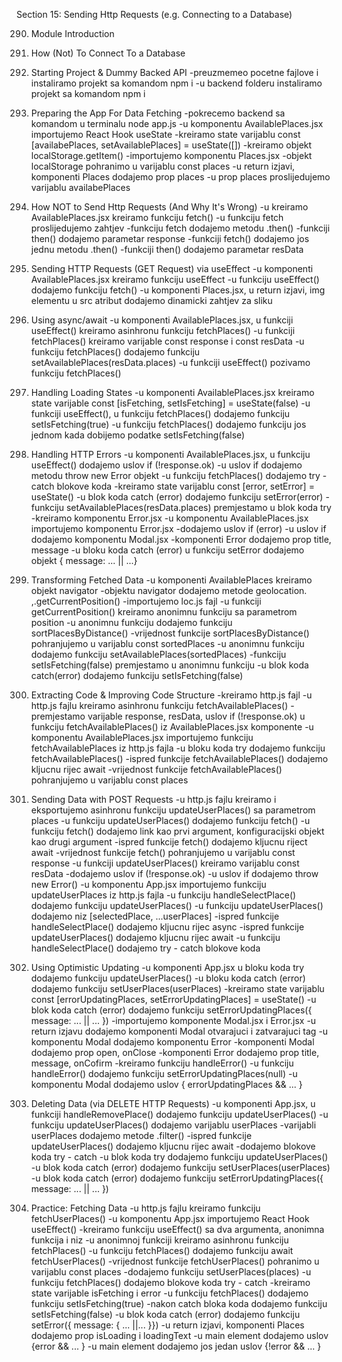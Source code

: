 Section 15: Sending Http Requests (e.g. Connecting to a Database)

290. Module Introduction

291. How (Not) To Connect To a Database

292. Starting Project & Dummy Backed API
-preuzmemeo pocetne fajlove i instaliramo projekt sa komandom npm i
-u backend folderu instaliramo projekt sa komandom npm i

293. Preparing the App For Data Fetching
-pokrecemo backend sa komandom u terminalu node app.js
-u komponentu AvailablePlaces.jsx importujemo React Hook useState
-kreiramo state varijablu const [availabePlaces, setAvailablePlaces] = useState([])
-kreiramo objekt localStorage.getItem()
-importujemo komponentu Places.jsx
-objekt localStorage pohranimo u varijablu const places
-u return izjavi, komponenti Places dodajemo prop places
-u prop places proslijedujemo varijablu availabePlaces

294. How NOT to Send Http Requests (And Why It's Wrong)
-u kreiramo AvailablePlaces.jsx kreiramo funkciju fetch()
-u funkciju fetch proslijedujemo zahtjev 
-funkciju fetch dodajemo metodu .then()
-funkciji then() dodajemo parametar response
-funkciji fetch() dodajemo jos jednu metodu .then()
-funkciji then() dodajemo parametar resData

295. Sending HTTP Requests (GET Request) via useEffect
-u komponenti AvailablePlaces.jsx kreiramo funkciju useEffect
-u funkciju useEffect() dodajemo funkciju fetch()
-u komponenti Places.jsx, u return izjavi, img elementu u src atribut dodajemo dinamicki zahtjev za sliku

296. Using async/await
-u komponenti AvailablePlaces.jsx, u funkciji useEffect() kreiramo asinhronu funkciju fetchPlaces()
-u funkciji fetchPlaces() kreiramo varijable const response i const resData
-u funkciju fetchPlaces() dodajemo funkciju setAvailablePlaces(resData.places)
-u funkciji useEffect() pozivamo funkciju fetchPlaces()

297. Handling Loading States
-u komponenti AvailablePlaces.jsx kreiramo state varijable const [isFetching, setIsFetching] = useState(false)
-u funkciji useEffect(), u funkciju fetchPlaces() dodajemo funkciju setIsFetching(true)
-u funkciju fetchPlaces() dodajemo funkciju jos jednom kada dobijemo podatke setIsFetching(false)

298. Handling HTTP Errors
-u komponenti AvailablePlaces.jsx, u funkciju useEffect() dodajemo uslov if (!response.ok)
-u uslov if dodajemo metodu throw new Error objekt
-u funkciju fetchPlaces() dodajemo try - catch blokove koda
-kreiramo state varijablu const [error, setError] = useState()
-u blok koda catch (error) dodajemo funkciju setError(error)
-funkciju setAvailablePlaces(resData.places) premjestamo u blok koda try
-kreiramo komponentu Error.jsx
-u komponentu AvailablePlaces.jsx importujemo komponentu Error.jsx
-dodajemo uslov if (error)
-u uslov if dodajemo komponentu Modal.jsx
-komponenti Error dodajemo prop title, message
-u bloku koda catch (error) u funkciju setError dodajemo objekt { message: ... || ...}

299. Transforming Fetched Data
-u komponenti AvailablePlaces kreiramo objekt navigator
-objektu navigator dodajemo metode geolocation. ,.getCurrentPosition()
-importujemo loc.js fajl
-u funkciji getCurrentPosition() kreiramo anonimnu funkciju sa parametrom position
-u anonimnu funkciju dodajemo funkciju sortPlacesByDistance()
-vrijednost funkcije sortPlacesByDistance() pohranjujemo u varijablu const sortedPlaces
-u anonimnu funkciju dodajemo funkciju setAvailablePlaces(sortedPlaces)
-funkciju setIsFetching(false) premjestamo u anonimnu funkciju
-u blok koda catch(error) dodajemo funkciju setIsFetching(false)

300. Extracting Code & Improving Code Structure
-kreiramo http.js fajl
-u http.js fajlu kreiramo asinhronu funkciju fetchAvailablePlaces()
-premjestamo varijable response, resData, uslov if (!response.ok) u funkciju fetchAvailablePlaces() iz AvailablePlaces.jsx komponente
-u komponentu AvailablePlaces.jsx importujemo funkciju fetchAvailablePlaces iz http.js fajla
-u bloku koda try dodajemo funkciju fetchAvailablePlaces()
-ispred funkcije fetchAvailablePlaces() dodajemo kljucnu rijec await
-vrijednost funkcije fetchAvailablePlaces() pohranjujemo u varijablu const places

301. Sending Data with POST Requests
-u http.js fajlu kreiramo i eksportujemo asinhronu funkciju updateUserPlaces() sa parametrom places
-u funkciju updateUserPlaces() dodajemo funkciju fetch()
-u funkciju fetch() dodajemo link kao prvi argument, konfiguracijski objekt kao drugi argument
-ispred funkcije fetch() dodajemo kljucnu riject await
-vrijednost funkcije fetch() pohranjujemo u varijablu const response
-u funkciji updateUserPlaces() kreiramo varijablu const resData
-dodajemo uslov if (!response.ok)
-u uslov if dodajemo throw new Error()
-u komponentu App.jsx importujemo funkciju updateUserPlaces iz http.js fajla
-u funkciju handleSelectPlace() dodajemo funkciju updateUserPlaces()
-u funkciju updateUserPlaces() dodajemo niz [selectedPlace, ...userPlaces]
-ispred funkcije handleSelectPlace() dodajemo kljucnu rijec async
-ispred funkcije updateUserPlaces() dodajemo kljucnu rijec await
-u funkciju handleSelectPlace() dodajemo try - catch blokove koda

302. Using Optimistic Updating
-u komponenti App.jsx u bloku koda try dodajemo funkciju updateUserPlaces()
-u bloku koda catch (error) dodajemo funkciju setUserPlaces(userPlaces)
-kreiramo state varijablu const [errorUpdatingPlaces, setErrorUpdatingPlaces] = useState()
-u blok koda catch (error) dodajemo funkciju setErrorUpdatingPlaces({ message: ... || ... })
-importujemo komponente Modal.jsx i Error.jsx
-u return izjavu dodajemo komponenti Modal otvarajuci i zatvarajuci tag
-u komponentu Modal dodajemo komponentu Error
-komponenti Modal dodajemo prop open, onClose
-komponenti Error dodajemo prop title, message, onCofirm
-kreiramo funkciju handleError()
-u funkciju handleError() dodajemo funkciju setErrorUpdatingPlaces(null)
-u komponentu Modal dodajemo uslov { errorUpdatingPlaces && ... }

303. Deleting Data (via DELETE HTTP Requests)
-u komponenti App.jsx, u funkciji handleRemovePlace() dodajemo funkciju updateUserPlaces()
-u funkciju updateUserPlaces() dodajemo varijablu userPlaces
-varijabli userPlaces dodajemo metode .filter()
-ispred funkcije updateUserPlaces() dodajemo kljucnu rijec await
-dodajemo blokove koda try - catch
-u blok koda try dodajemo funkciju updateUserPlaces()
-u blok koda catch (error) dodajemo funkciju setUserPlaces(userPlaces)
-u blok koda catch (error) dodajemo funkciju setErrorUpdatingPlaces({ message: ... || ... })

304. Practice: Fetching Data
-u http.js fajlu kreiramo funkciju fetchUserPlaces()
-u komponentu App.jsx importujemo React Hook useEffect()
-kreiramo funkciju useEffect() sa dva argumenta, anonimna funkcija i niz 
-u anonimnoj funkciji kreiramo asinhronu funkciju fetchPlaces()
-u funkciju fetchPlaces() dodajemo funkciju await fetchUserPlaces()
-vrijednost funkcije fetchUserPlaces() pohranimo u varijablu const places
-dodajemo funkciju setUserPlaces(places)
-u funkciju fetchPlaces() dodajemo blokove koda try - catch
-kreiramo state varijable isFetching i error
-u funkciju fetchPlaces() dodajemo funkciju setIsFetching(true)
-nakon catch bloka koda dodajemo funkciju setIsFetching(false)
-u blok koda catch (error) dodajemo funkciju setError({ message: { ... ||... }})
-u return izjavi, komponenti Places dodajemo prop isLoading i loadingText
-u main element dodajemo uslov {error && ... }
-u main element dodajemo jos jedan uslov {!error && ... }
